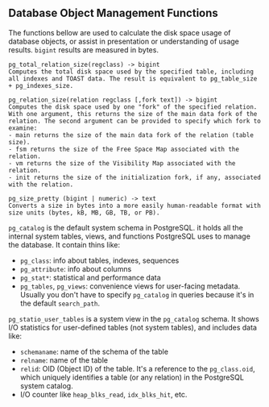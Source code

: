 ## Database Object Management Functions
The functions bellow are used to calculate the disk space usage of database objects, or assist in presentation or understanding of usage results. `bigint` results are measured in bytes.

```plaintext
pg_total_relation_size(regclass) -> bigint
Computes the total disk space used by the specified table, including all indexes and TOAST data. The result is equivalent to pg_table_size + pg_indexes_size.

pg_relation_size(relation regclass [,fork text]) -> bigint
Computes the disk space used by one "fork" of the specified relation. With one argument, this returns the size of the main data fork of the relation. The second argument can be provided to specify which fork to examine:
- main returns the size of the main data fork of the relation (table size).
- fsm returns the size of the Free Space Map associated with the relation.
- vm returns the size of the Visibility Map associated with the relation.
- init returns the size of the initialization fork, if any, associated with the relation.

pg_size_pretty (bigint | numeric) -> text
Converts a size in bytes into a more easily human-readable format with size units (bytes, kB, MB, GB, TB, or PB).
```

`pg_catalog` is the default system schema in PostgreSQL. it holds all the internal system tables, views, and functions PostgreSQL uses to manage the database.
It contain thins like:
- `pg_class`: info about tables, indexes, sequences
- `pg_attribute`: info about columns
- `pg_stat*`: statistical and performance data
- `pg_tables`, `pg_views`: convenience views for user-facing metadata.
Usually you don't have to specify `pg_catalog` in queries because it's in the default `search_path`.

`pg_statio_user_tables` is a system view in the `pg_catalog` schema.
It shows I/O statistics for user-defined tables (not system tables), and includes data like:
- `schemaname`: name of the schema of the table
- `relname`: name of the table
- `relid`: OID (Object ID) of the table.  It's a reference to the `pg_class.oid`, which uniquely identifies a table (or any relation) in the PostgreSQL system catalog.
- I/O counter like `heap_blks_read`, `idx_blks_hit`, etc.